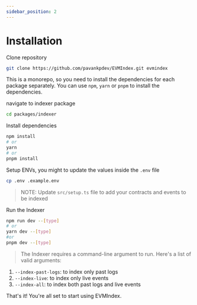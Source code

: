 ```yaml
---
sidebar_position: 2
---
```


# Installation

Clone repository
```bash
git clone https://github.com/pavankpdev/EVMIndex.git evmindex
```

This is a monorepo, so you need to install the dependencies for each package separately.
You can use `npm`, `yarn` or `pnpm` to install the dependencies.

navigate to indexer package
```bash
cd packages/indexer
```

Install dependencies
```bash
npm install 
# or
yarn
# or
pnpm install
```

Setup ENVs, you might to update the values inside the `.env` file
```bash
cp .env .example.env
```

> NOTE: Update `src/setup.ts` file to add your contracts and events to be indexed

Run the Indexer
```bash
npm run dev --[type]
# or 
yarn dev --[type]
#or
pnpm dev --[type]
```
> The Indexer requires a command-line argument to run. Here's a list of valid arguments:
1. `--index-past-logs`: to index only past logs
2. `--index-live`: to index only live events
3. `--index-all`: to index both past logs and live events

That's it! You're all set to start using EVMIndex. 

